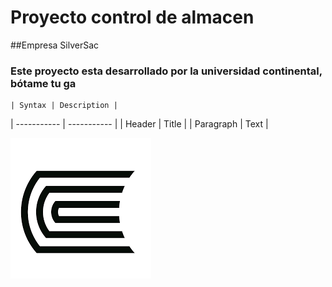 # Proyecto control de almacen
##Empresa SilverSac
### Este proyecto esta desarrollado por la universidad continental, **bótame tu ga**

	| Syntax | Description |
| ----------- | ----------- |
| Header | Title |
| Paragraph | Text |

![alt text](UC.png)
